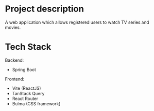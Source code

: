 # Project description
A web application which allows registered users to watch TV series and movies.

# Tech Stack
Backend:
- Spring Boot

Frontend:
- Vite (ReactJS)
- TanStack Query
- React Router
- Bulma (CSS framework)
